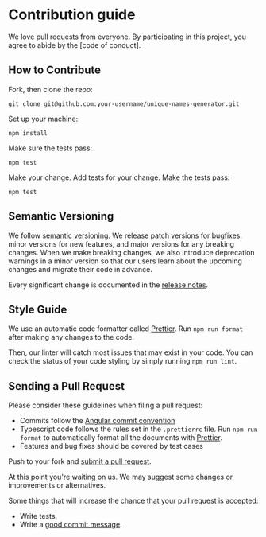 # Contribution guide

We love pull requests from everyone.
By participating in this project, you agree to abide by the [code of conduct].

## How to Contribute

Fork, then clone the repo:

```
git clone git@github.com:your-username/unique-names-generator.git
```

Set up your machine:

```
npm install
```

Make sure the tests pass:

```
npm test
```

Make your change. Add tests for your change. Make the tests pass:

```
npm test
```

## Semantic Versioning

We follow [semantic versioning](https://semver.org). We release patch versions for bugfixes, minor versions for new features, and major versions for any breaking changes. When we make breaking changes, we also introduce deprecation warnings in a minor version so that our users learn about the upcoming changes and migrate their code in advance.

Every significant change is documented in the [release notes](https://github.com/andreasonny83/unique-names-generator/releases/latest).

## Style Guide

We use an automatic code formatter called [Prettier](https://prettier.io).
Run `npm run format` after making any changes to the code.

Then, our linter will catch most issues that may exist in your code. You can check the status of your code styling by simply running `npm run lint`.

## Sending a Pull Request

Please consider these guidelines when filing a pull request:

*  Commits follow the [Angular commit convention](https://github.com/angular/angular.js/blob/master/DEVELOPERS.md#-git-commit-guidelines)
*  Typescript code follows the rules set in the `.prettierrc` file. Run `npm run format` to automatically format all the documents with [Prettier](https://prettier.io).
*  Features and bug fixes should be covered by test cases

Push to your fork and [submit a pull request][pr].

[pr]: https://github.com/andreasonny83/unique-names-generator/compare/

At this point you're waiting on us.
We may suggest some changes or improvements or alternatives.

Some things that will increase the chance that your pull request is accepted:

* Write tests.
* Write a [good commit message][commit].

[commit]: https://github.com/angular/angular.js/blob/master/DEVELOPERS.md#-git-commit-guidelines
